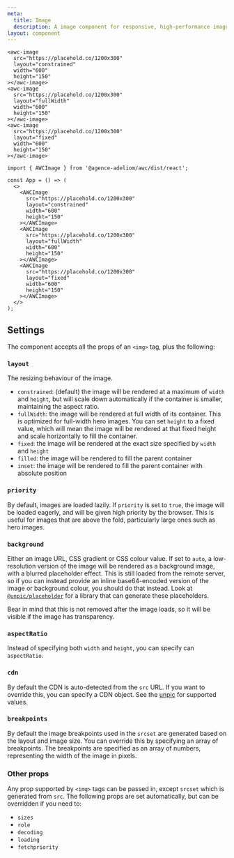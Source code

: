 ```yaml
---
meta:
  title: Image
  description: A image component for responsive, high-performance images using image CDNs
layout: component
---
```


```html:preview
<awc-image
  src="https://placehold.co/1200x300"
  layout="constrained"
  width="600"
  height="150"
></awc-image>
<awc-image
  src="https://placehold.co/1200x300"
  layout="fullWidth"
  width="600"
  height="150"
></awc-image>
<awc-image
  src="https://placehold.co/1200x300"
  layout="fixed"
  width="600"
  height="150"
></awc-image>
```

```jsx:react
import { AWCImage } from '@agence-adeliom/awc/dist/react';

const App = () => (
  <>
    <AWCImage
      src="https://placehold.co/1200x300"
      layout="constrained"
      width="600"
      height="150"
    ></AWCImage>
    <AWCImage
      src="https://placehold.co/1200x300"
      layout="fullWidth"
      width="600"
      height="150"
    ></AWCImage>
    <AWCImage
      src="https://placehold.co/1200x300"
      layout="fixed"
      width="600"
      height="150"
    ></AWCImage>
  </>
);
```

## Settings

The component accepts all the props of an `<img>` tag, plus the following:

### `layout`

The resizing behaviour of the image.

- `constrained`: (default) the image will be rendered at a maximum of `width` and `height`, but will scale down automatically if the container is smaller, maintaining the aspect ratio.
- `fullWidth`: the image will be rendered at full width of its container. This is optimized for full-width hero images. You can set `height` to a fixed value, which will mean the image will be rendered at that fixed height and scale horizontally to fill the container.
- `fixed`: the image will be rendered at the exact size specified by `width` and `height`
- `filled`: the image will be rendered to fill the parent container
- `inset`: the image will be rendered to fill the parent container with absolute position

### `priority`

By default, images are loaded lazily. If `priority` is set to `true`, the image will be loaded eagerly, and will be given high priority by the browser. This is useful for images that are above the fold, particularly large ones such as hero images.

### `background`

Either an image URL, CSS gradient or CSS colour value. If set to `auto`, a low-resolution version of the image will be rendered as a background image, with a blurred placeholder effect. This is still loaded from the remote server, so if you can instead provide an inline base64-encoded version of the image or background colour, you should do that instead. Look at [`@unpic/placeholder`](/placeholder/) for a library that can generate these placeholders.

Bear in mind that this is not removed after the image loads, so it will be visible if the image has transparency.

### `aspectRatio`

Instead of specifying both `width` and `height`, you can specify can `aspectRatio`.

### `cdn`

By default the CDN is auto-detected from the `src` URL. If you want to override this, you can specify a CDN object. See the [unpic](https://github.com/ascorbic/unpic) for supported values.

### `breakpoints`

By default the image breakpoints used in the `srcset` are generated based on the layout and image size. You can override this by specifying an array of breakpoints. The breakpoints are specified as an array of numbers, representing the width of the image in pixels.

### Other props

Any prop supported by `<img>` tags can be passed in, except `srcset` which is generated from `src`. The following props are set automatically, but can be overridden if you need to:

- `sizes`
- `role`
- `decoding`
- `loading`
- `fetchpriority`
